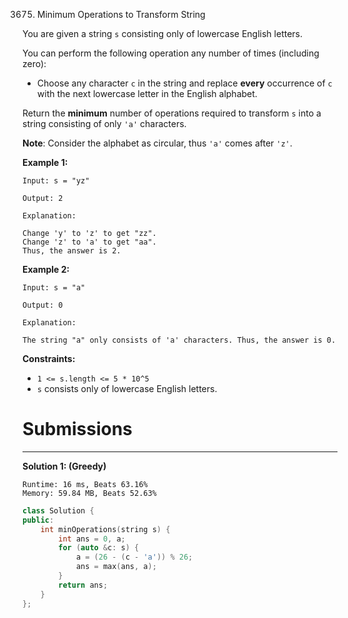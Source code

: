 3675. Minimum Operations to Transform String

You are given a string `s` consisting only of lowercase English letters.

You can perform the following operation any number of times (including zero):

* Choose any character `c` in the string and replace **every** occurrence of `c` with the next lowercase letter in the English alphabet.

Return the **minimum** number of operations required to transform `s` into a string consisting of only `'a'` characters.

**Note**: Consider the alphabet as circular, thus `'a'` comes after `'z'`.

 

**Example 1:**
```
Input: s = "yz"

Output: 2

Explanation:

Change 'y' to 'z' to get "zz".
Change 'z' to 'a' to get "aa".
Thus, the answer is 2.
```

**Example 2:**
```
Input: s = "a"

Output: 0

Explanation:

The string "a" only consists of 'a' characters. Thus, the answer is 0.
```

**Constraints:**

* `1 <= s.length <= 5 * 10^5`
* `s` consists only of lowercase English letters.

# Submissions
---
**Solution 1: (Greedy)**
```
Runtime: 16 ms, Beats 63.16%
Memory: 59.84 MB, Beats 52.63%
```
```c++
class Solution {
public:
    int minOperations(string s) {
        int ans = 0, a;
        for (auto &c: s) {
            a = (26 - (c - 'a')) % 26;
            ans = max(ans, a);
        }
        return ans;
    }
};
```

